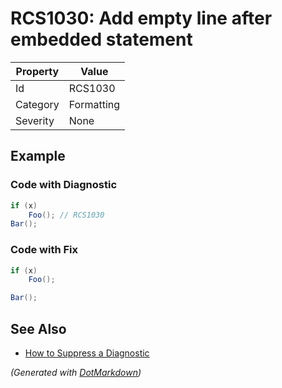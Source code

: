 # RCS1030: Add empty line after embedded statement

| Property | Value      |
| -------- | ---------- |
| Id       | RCS1030    |
| Category | Formatting |
| Severity | None       |

## Example

### Code with Diagnostic

```csharp
if (x)
    Foo(); // RCS1030
Bar();
```

### Code with Fix

```csharp
if (x)
    Foo();

Bar();
```

## See Also

* [How to Suppress a Diagnostic](../HowToConfigureAnalyzers.md#how-to-suppress-a-diagnostic)


*\(Generated with [DotMarkdown](http://github.com/JosefPihrt/DotMarkdown)\)*